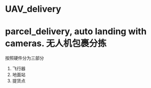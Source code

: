 # UAV_delivery
parcel_delivery, auto landing with cameras.
无人机包裹分拣
=======================
按照硬件分为三部分
1. 飞行器
2. 地面站
3. 提货点



